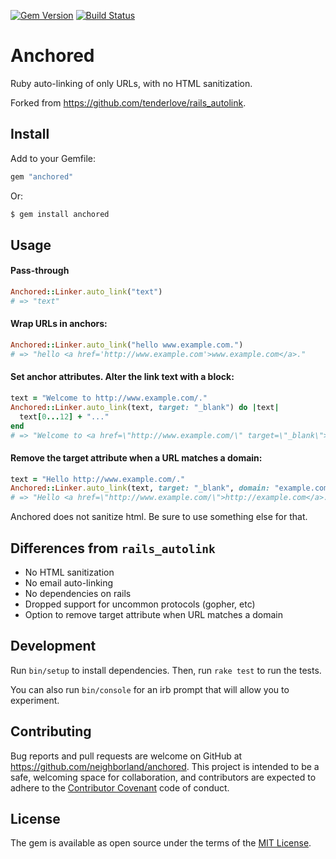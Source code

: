 [![Gem Version](https://badge.fury.io/rb/anchored.svg)][gem]
[![Build Status](https://travis-ci.org/neighborland/anchored.svg?branch=master)][build]

[gem]: http://rubygems.org/gems/anchored
[build]: https://travis-ci.org/neighborland/anchored

# Anchored

Ruby auto-linking of only URLs, with no HTML sanitization.

Forked from https://github.com/tenderlove/rails_autolink.

## Install

Add to your Gemfile:

```ruby
gem "anchored"
```

Or:

```sh
$ gem install anchored
```

## Usage

#### Pass-through

```ruby
Anchored::Linker.auto_link("text")
# => "text"
```

#### Wrap URLs in anchors:

```ruby
Anchored::Linker.auto_link("hello www.example.com.")
# => "hello <a href='http://www.example.com'>www.example.com</a>."
```

#### Set anchor attributes. Alter the link text with a block: 

```ruby
text = "Welcome to http://www.example.com/."
Anchored::Linker.auto_link(text, target: "_blank") do |text|
  text[0...12] + "..."
end
# => "Welcome to <a href=\"http://www.example.com/\" target=\"_blank\">http://exampl...</a>."
```

#### Remove the target attribute when a URL matches a domain:

```ruby
text = "Hello http://www.example.com/."
Anchored::Linker.auto_link(text, target: "_blank", domain: "example.com")
# => "Hello <a href=\"http://www.example.com/\">http://example.com</a>."
```

Anchored does not sanitize html. Be sure to use something else for that.

## Differences from `rails_autolink`

* No HTML sanitization
* No email auto-linking
* No dependencies on rails
* Dropped support for uncommon protocols (gopher, etc)
* Option to remove target attribute when URL matches a domain

## Development

Run `bin/setup` to install dependencies. Then, run `rake test` to run the tests. 

You can also run `bin/console` for an irb prompt that will allow you to experiment.
 

## Contributing

Bug reports and pull requests are welcome on GitHub at https://github.com/neighborland/anchored. 
This project is intended to be a safe, welcoming space for collaboration, and contributors 
are expected to adhere to the [Contributor Covenant](http://contributor-covenant.org) code of conduct.


## License

The gem is available as open source under the terms of the [MIT License](http://opensource.org/licenses/MIT).
